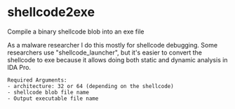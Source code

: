 # shellcode2exe

Compile a binary shellcode blob into an exe file

As a malware researcher I do this mostly for shellcode debugging. 
Some researchers use "shellcode_launcher", but it's easier to convert the shellcode to exe because
it allows doing both static and dynamic analysis in IDA Pro.

```batch
Required Arguments:
- architecture: 32 or 64 (depending on the shellcode)
- shellcode blob file name
- Output executable file name
```
